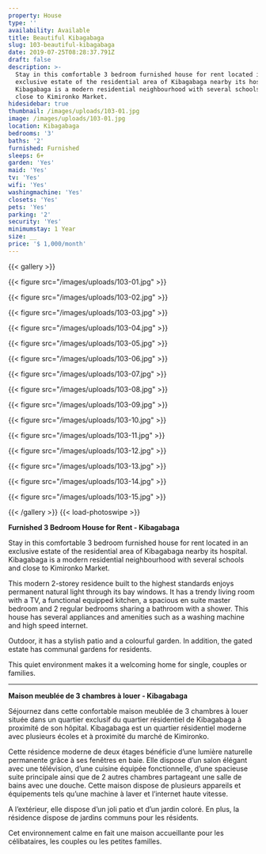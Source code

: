 ```yaml
---
property: House
type: ''
availability: Available
title: Beautiful Kibagabaga
slug: 103-beautiful-kibagabaga
date: 2019-07-25T08:28:37.791Z
draft: false
description: >-
  Stay in this comfortable 3 bedroom furnished house for rent located in an
  exclusive estate of the residential area of Kibagabaga nearby its hospital.
  Kibagabaga is a modern residential neighbourhood with several schools and
  close to Kimironko Market. 
hidesidebar: true
thumbnail: /images/uploads/103-01.jpg
image: /images/uploads/103-01.jpg
location: Kibagabaga
bedrooms: '3'
baths: '2'
furnished: Furnished
sleeps: 6+
garden: 'Yes'
maid: 'Yes'
tv: 'Yes'
wifi: 'Yes'
washingmachine: 'Yes'
closets: 'Yes'
pets: 'Yes'
parking: '2'
security: 'Yes'
minimumstay: 1 Year
size: __
price: '$ 1,000/month'
---
```

{{< gallery >}} 

{{< figure src="/images/uploads/103-01.jpg" >}} 

{{< figure src="/images/uploads/103-02.jpg" >}}

 {{< figure src="/images/uploads/103-03.jpg" >}} 

{{< figure src="/images/uploads/103-04.jpg" >}}

{{< figure src="/images/uploads/103-05.jpg" >}}

 {{< figure src="/images/uploads/103-06.jpg" >}}

 {{< figure src="/images/uploads/103-07.jpg" >}}

 {{< figure src="/images/uploads/103-08.jpg" >}}

{{< figure src="/images/uploads/103-09.jpg" >}} 

{{< figure src="/images/uploads/103-10.jpg" >}}

 {{< figure src="/images/uploads/103-11.jpg" >}} 

{{< figure src="/images/uploads/103-12.jpg" >}}

{{< figure src="/images/uploads/103-13.jpg" >}}

{{< figure src="/images/uploads/103-14.jpg" >}}

{{< figure src="/images/uploads/103-15.jpg" >}}

 {{< /gallery >}} {{< load-photoswipe >}}

**Furnished 3 Bedroom House for Rent - Kibagabaga**

Stay in this comfortable 3 bedroom furnished house for rent located in an exclusive estate of the residential area of Kibagabaga nearby its hospital. Kibagabaga is a modern residential neighbourhood with several schools and close to Kimironko Market. 

This modern 2-storey residence built to the highest standards enjoys permanent natural light through its bay windows. It has a trendy living room with a TV, a functional equipped kitchen, a spacious en suite master bedroom and 2 regular bedrooms sharing a bathroom with a shower. This house has several appliances and amenities such as a washing machine and high speed internet. 

Outdoor, it has a stylish patio and a colourful garden. In addition, the gated estate has communal gardens for residents. 

This quiet environment makes it a welcoming home for single, couples or families.

- - -

**Maison meublée de 3 chambres à louer - Kibagabaga**

Séjournez dans cette confortable maison meublée de 3 chambres à louer située dans un quartier exclusif du quartier résidentiel de Kibagabaga à proximité de son hôpital. Kibagabaga est un quartier résidentiel moderne avec plusieurs écoles et à proximité du marché de Kimironko.

Cette résidence moderne de deux étages bénéficie d’une lumière naturelle permanente grâce à ses fenêtres en baie. Elle dispose d’un salon élégant avec une télévision, d’une cuisine équipée fonctionnelle, d’une spacieuse suite principale ainsi que de 2 autres chambres partageant une salle de bains avec une douche. Cette maison dispose de plusieurs appareils et équipements tels qu’une machine à laver et l’internet haute vitesse.

A l’extérieur, elle dispose d’un joli patio et d’un jardin coloré. En plus, la résidence dispose de jardins communs pour les résidents.

Cet environnement calme en fait une maison accueillante pour les célibataires, les couples ou les petites familles.

